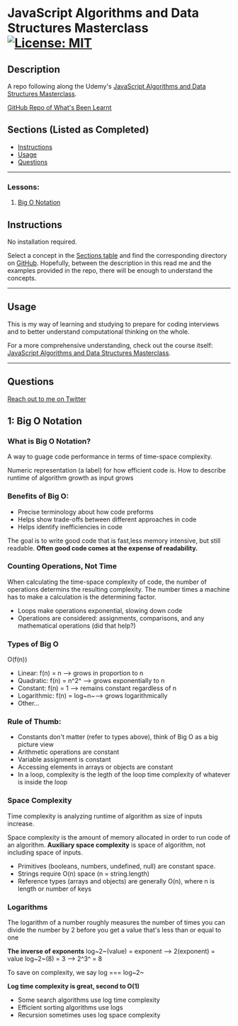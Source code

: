 # JavaScript Algorithms and Data Structures Masterclass [![License: MIT](https://img.shields.io/badge/License-MIT-yellow.svg)](https://opensource.org/licenses/MIT)

## Description

A repo following along the Udemy's [JavaScript Algorithms and Data Structures Masterclass](https://www.udemy.com/course/js-algorithms-and-data-structures-masterclass/).




[GitHub Repo of What's Been Learnt](https://github.com/a-breezy/js-algorithms-and-dataStructures)

## Sections (Listed as Completed)

  * [Instructions](#instructions)
  * [Usage](#usage)
  * [Questions](#questions)
  ---
  ### Lessons:
  1. [Big O Notation](#1-big-o-notation)

## Instructions

No installation required.

Select a concept in the [Sections table](#sections-listed-as-completed) and find the corresponding directory on [GitHub](https://github.com/a-breezy/js-algorithms-and-dataStructures). Hopefully, between the description in this read me and the examples provided in the repo, there will be enough to understand the concepts.

---
## Usage

This is my way of learning and studying to prepare for coding interviews and to better understand computational thinking on the whole.

For a more comprehensive understanding, check out the course itself: [JavaScript Algorithms and Data Structures Masterclass](https://www.udemy.com/course/js-algorithms-and-data-structures-masterclass/).

---
## Questions

[Reach out to me on Twitter](https://twitter.com/a_breezy64)


## 1: Big O Notation

### What is Big O Notation?
A way to guage code performance in terms of time-space complexity.

Numeric representation (a label) for how efficient code is.
How to describe runtime of algorithm growth as input grows

### Benefits of Big O:
- Precise terminology about how code preforms
- Helps show trade-offs between different approaches in code
- Helps identify inefficiencies in code

The goal is to write good code that is fast,less memory intensive, but still readable. **Often good code comes at the expense of readability.**

### Counting Operations, Not Time
When calculating the time-space complexity of code, the number of operations determins the resulting complexity. The number times a machine has to make a calculation is the determining factor.
* Loops make operations exponential, slowing down code 
* Operations are considered: assignments, comparisons, and any mathematical operations (did that help?)

### Types of Big O
O(f(n))
- Linear: f(n) = n --> grows in proportion to n
- Quadratic: f(n) = n^2^ --> grows exponentially to n
- Constant: f(n) = 1 --> remains constant regardless of n
- Logarithmic: f(n) = log~n~--> grows logarithmically
- Other...

### Rule of Thumb:
- Constants don't matter (refer to types above), think of Big O as a big picture view
- Arithmetic operations are constant
- Variable assignment is constant
- Accessing elements in arrays or objects are constant
- In a loop, complexity is the legth of the loop time complexity of whatever is inside the loop

### Space Complexity
Time complexity is analyzing runtime of algorithm as size of inputs increase.

Space complexity is the amount of memory allocated in order to run code of an algorithm. **Auxiliary space complexity** is space of algorithm, not including  space of inputs.

- Primitives (booleans, numbers, undefined, null) are constant space.
- Strings require O(n) space (n = string.length)
- Reference types (arrays and objects) are generally O(n), where n is length or number of keys

### Logarithms
The logarithm of a number roughly measures the number of times you can divide the number by 2 before you get a value that's less than or equal to one 

**The inverse of exponents**
log~2~(value) = exponent --> 2(exponent) = value
log~2~(8) = 3 --> 2^3^ = 8

To save on complexity, we say log === log~2~


**Log time complexity is great, second to O(1)**
* Some search algorithms use log time complexity
* Efficient sorting algorithms use logs
* Recursion sometimes uses log space complexity